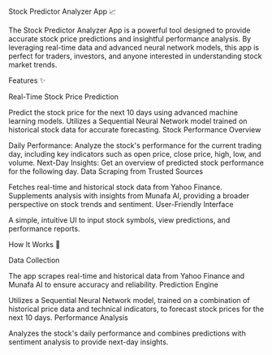 Stock Predictor Analyzer App 📈

The Stock Predictor Analyzer App is a powerful tool designed to provide accurate stock price predictions and insightful performance analysis. By leveraging real-time data and advanced neural network models, this app is perfect for traders, investors, and anyone interested in understanding stock market trends.


Features ✨

Real-Time Stock Price Prediction


Predict the stock price for the next 10 days using advanced machine learning models.
Utilizes a Sequential Neural Network model trained on historical stock data for accurate forecasting.
Stock Performance Overview


Daily Performance: Analyze the stock's performance for the current trading day, including key indicators such as open price, close price, high, low, and volume.
Next-Day Insights: Get an overview of predicted stock performance for the following day.
Data Scraping from Trusted Sources


Fetches real-time and historical stock data from Yahoo Finance.
Supplements analysis with insights from Munafa AI, providing a broader perspective on stock trends and sentiment.
User-Friendly Interface


A simple, intuitive UI to input stock symbols, view predictions, and performance reports.


How It Works 🚀

Data Collection


The app scrapes real-time and historical data from Yahoo Finance and Munafa AI to ensure accuracy and reliability.
Prediction Engine


Utilizes a Sequential Neural Network model, trained on a combination of historical price data and technical indicators, to forecast stock prices for the next 10 days.
Performance Analysis


Analyzes the stock's daily performance and combines predictions with sentiment analysis to provide next-day insights.
